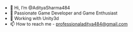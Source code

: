 - 👋 Hi, I’m @AdityaSharma484
- 👀 Passionate Game Developer and Game Enthusiast
- 🌱 Working with Unity3d
- 📫 How to reach me - professionaladitya484@gmail.com

<!---
AdityaSharma484/AdityaSharma484 is a ✨ special ✨ repository because its `README.md` (this file) appears on your GitHub profile.
You can click the Preview link to take a look at your changes.
--->
